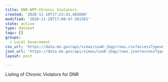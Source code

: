 ```yaml
---
title: DNR-WPP-Chronic Violators
created: '2020-11-10T17:23:43.483600'
modified: '2020-11-20T17:08:47.591581'
state: active
type: dataset
tags: []
groups:
  - Local Government
csv_url: 'https://data.mo.gov/api/views/szw8-jbqy/rows.csv?accessType=DOWNLOAD'
json_url: 'https://data.mo.gov/api/views/szw8-jbqy/rows.json?accessType=DOWNLOAD'
layout: post

---
```

Listing of Chronic Violators for DNR
